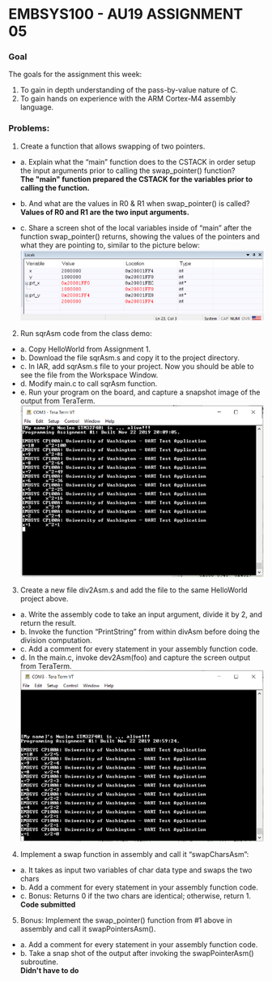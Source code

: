 ﻿# EMBSYS100 - AU19 ASSIGNMENT 05
### Goal
The goals for the assignment this week:
1. To gain in depth understanding of the pass-by-value nature of C.
2. To gain hands on experience with the ARM Cortex-M4 assembly language.

### Problems:
1. Create a function that allows swapping of two pointers.
* a. Explain what the “main” function does to the CSTACK in order setup the input arguments prior to calling the swap_pointer() function?  
__The "main" function prepared the CSTACK for the variables prior to calling the function.__

* b. And what are the values in R0 & R1 when swap_pointer() is called?
__Values of R0 and R1 are the two input arguments.__  


* c. Share a screen shot of the local variables inside of “main” after the function swap_pointer() returns, showing the values of the pointers and what they are pointing to, similar to the picture below:
![screenshot for Problem1](https://github.com/dayao-live/EMBSYS100---AU19/blob/master/assignment05/Problem1_SwapPointers/P1_screenshot.PNG)

2. Run sqrAsm code from the class demo:
* a. Copy HelloWorld from Assignment 1.
* b. Download the file sqrAsm.s and copy it to the project directory.
* c. In IAR, add sqrAsm.s file to your project. Now you should be able to see the file from the Workspace Window.  
* d. Modify main.c to call sqrAsm function.
* e. Run your program on the board, and capture a snapshot image of the output from TeraTerm.
![screenshot for TeraTerm](https://github.com/dayao-live/EMBSYS100---AU19/blob/master/assignment05/Problem2_SqrAsm/TeraTerm_screenshot.PNG)

3. Create a new file div2Asm.s and add the file to the same HelloWorld project above.
* a. Write the assembly code to take an input argument, divide it by 2, and return the result.
* b. Invoke the function “PrintString” from within divAsm before doing the division computation.
* c. Add a comment for every statement in your assembly function code.
* d. In the main.c, invoke dev2Asm(foo) and capture the screen output from TeraTerm.
![screenshot for TeraTerm](https://github.com/dayao-live/EMBSYS100---AU19/blob/master/assignment05/Problem3_div2Asm/TeraTerm_screenshot.PNG_div2.PNG)

4. Implement a swap function in assembly and call it “swapCharsAsm”:
* a. It takes as input two variables of char data type and swaps the two chars
* b. Add a comment for every statement in your assembly function code.
* c. Bonus: Returns 0 if the two chars are identical; otherwise, return 1.  
__Code submitted__

5. Bonus: Implement the swap_pointer() function from #1 above in assembly and call it swapPointersAsm().  
* a. Add a comment for every statement in your assembly function code.
* b. Take a snap shot of the output after invoking the swapPointerAsm() subroutine.  
__Didn't have to do__
